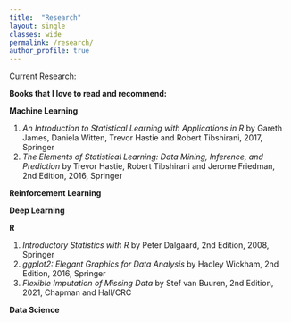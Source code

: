 ```yaml
---
title:  "Research"
layout: single
classes: wide
permalink: /research/
author_profile: true
---
```


Current Research:

**Books that I love to read and recommend:**

**Machine Learning**
1. *An Introduction to Statistical Learning with Applications in R* by Gareth James, Daniela Witten, Trevor Hastie and Robert Tibshirani, 2017, Springer
2. *The Elements of Statistical Learning: Data Mining, Inference, and Prediction* by Trevor Hastie, Robert Tibshirani and Jerome Friedman, 2nd Edition, 2016, Springer

**Reinforcement Learning**

**Deep Learning**

**R**
1. *Introductory Statistics with R* by Peter Dalgaard, 2nd Edition, 2008, Springer
2. *ggplot2: Elegant Graphics for Data Analysis* by Hadley Wickham, 2nd Edition, 2016, Springer
3. *Flexible Imputation of Missing Data* by Stef van Buuren, 2nd Edition, 2021, Chapman and Hall/CRC

**Data Science**
